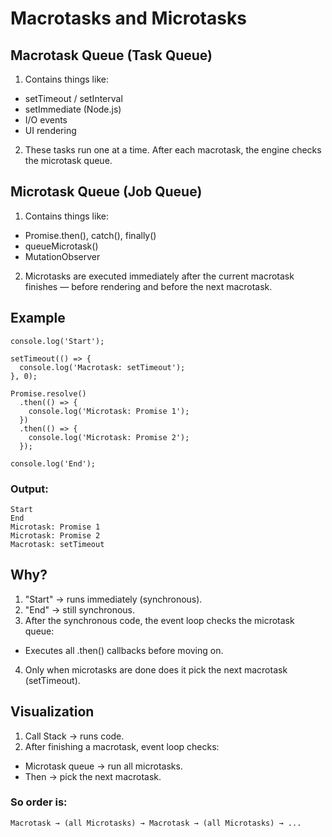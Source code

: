 #  Macrotasks and Microtasks

## Macrotask Queue (Task Queue)
1) Contains things like:
 - setTimeout / setInterval
 - setImmediate (Node.js)
 - I/O events
 - UI rendering
2) These tasks run one at a time. After each macrotask, the engine checks the microtask queue.

## Microtask Queue (Job Queue)
1) Contains things like:
 - Promise.then(), catch(), finally()
 - queueMicrotask()
 - MutationObserver
2) Microtasks are executed immediately after the current macrotask finishes — before rendering and before the next macrotask.

## Example
```
console.log('Start');

setTimeout(() => {
  console.log('Macrotask: setTimeout');
}, 0);

Promise.resolve()
  .then(() => {
    console.log('Microtask: Promise 1');
  })
  .then(() => {
    console.log('Microtask: Promise 2');
  });

console.log('End');
```

### Output:
```
Start
End
Microtask: Promise 1
Microtask: Promise 2
Macrotask: setTimeout
```

## Why?
1) "Start" → runs immediately (synchronous).
2) "End" → still synchronous.
3) After the synchronous code, the event loop checks the microtask queue:
 - Executes all .then() callbacks before moving on.
4) Only when microtasks are done does it pick the next macrotask (setTimeout).

## Visualization
1) Call Stack → runs code.
2) After finishing a macrotask, event loop checks:
 - Microtask queue → run all microtasks.
 - Then → pick the next macrotask.

### So order is:
```
Macrotask → (all Microtasks) → Macrotask → (all Microtasks) → ...
```
